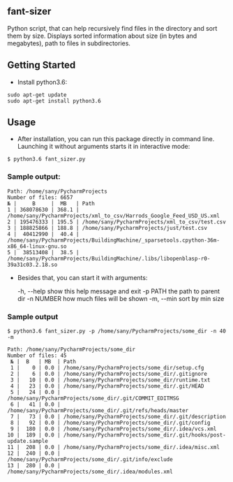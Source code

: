## fant-sizer
Python script, that can help recursively find files in the directory and sort them by size.
Displays sorted information about size (in bytes and megabytes), path to files in subdirectories.

## Getting Started
* Install python3.6:
~~~~
sudo apt-get update
sudo apt-get install python3.6
~~~~

## Usage

* After installation, you can run this package directly in command line. Launching it without arguments starts it in interactive mode:
~~~
$ python3.6 fant_sizer.py
~~~

### Sample output:
~~~~
Path: /home/sany/PycharmProjects
Number of files: 6657
№ |     B     |  MB   | Path
1 | 368078630 | 368.1 | /home/sany/PycharmProjects/xml_to_csv/Harrods_Google_Feed_USD_US.xml
2 | 195476333 | 195.5 | /home/sany/PycharmProjects/xml_to_csv/test.csv
3 | 188825866 | 188.8 | /home/sany/PycharmProjects/just/test.csv
4 |  40412990 |  40.4 | /home/sany/PycharmProjects/BuildingMachine/_sparsetools.cpython-36m-x86_64-linux-gnu.so
5 |  38513408 |  38.5 | /home/sany/PycharmProjects/BuildingMachine/.libs/libopenblasp-r0-39a31c03.2.18.so
~~~~
* Besides that, you can start it with arguments:

  -h, --help  show this help message and exit
  -p PATH     the path to parent dir
  -n NUMBER   how much files will be shown
  -m, --min   sort by min size

### Sample output
~~~
$ python3.6 fant_sizer.py -p /home/sany/PycharmProjects/some_dir -n 40 -m

Path: /home/sany/PycharmProjects/some_dir
Number of files: 45
 № |  B   | MB  | Path
 1 |    0 | 0.0 | /home/sany/PycharmProjects/some_dir/setup.cfg
 2 |    6 | 0.0 | /home/sany/PycharmProjects/some_dir/.gitignore
 3 |   10 | 0.0 | /home/sany/PycharmProjects/some_dir/runtime.txt
 4 |   23 | 0.0 | /home/sany/PycharmProjects/some_dir/.git/HEAD
 5 |   24 | 0.0 | /home/sany/PycharmProjects/some_dir/.git/COMMIT_EDITMSG
 6 |   41 | 0.0 | /home/sany/PycharmProjects/some_dir/.git/refs/heads/master
 7 |   73 | 0.0 | /home/sany/PycharmProjects/some_dir/.git/description
 8 |   92 | 0.0 | /home/sany/PycharmProjects/some_dir/.git/config
 9 |  180 | 0.0 | /home/sany/PycharmProjects/some_dir/.idea/vcs.xml
10 |  189 | 0.0 | /home/sany/PycharmProjects/some_dir/.git/hooks/post-update.sample
11 |  208 | 0.0 | /home/sany/PycharmProjects/some_dir/.idea/misc.xml
12 |  240 | 0.0 | /home/sany/PycharmProjects/some_dir/.git/info/exclude
13 |  280 | 0.0 | /home/sany/PycharmProjects/some_dir/.idea/modules.xml
~~~
